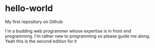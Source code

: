 # hello-world
My first repository on Github

I'm a budding web programmer whose expertise is in front end programming. I'm rather new to programming so please guide me along. 
Yeah this is the second edition for it
